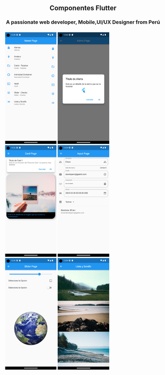 <h2 align="center">Componentes Flutter</h2>
<h3 align="center">A passionate web developer, Mobile,UI/UX Designer from Perú</h3>



<h3 align="left">

<img src="https://github.com/EfrainLim/Flutter-componentes/blob/main/screenhots/Screenshot_1.png" alt="tailwind" width="33%" height="33%"/>
<img src="https://github.com/EfrainLim/Flutter-componentes/blob/main/screenhots/Screenshot_2.png" alt="tailwind" width="33%" height="33%"/>
<img src="https://github.com/EfrainLim/Flutter-componentes/blob/main/screenhots/Screenshot_3.png" alt="tailwind" width="33%" height="33%"/>
<img src="https://github.com/EfrainLim/Flutter-componentes/blob/main/screenhots/Screenshot_4.png" alt="tailwind" width="33%" height="33%"/>
<img src="https://github.com/EfrainLim/Flutter-componentes/blob/main/screenhots/Screenshot_5.png" alt="tailwind" width="33%" height="33%"/>
<img src="https://github.com/EfrainLim/Flutter-componentes/blob/main/screenhots/Screenshot_6.png" alt="tailwind" width="33%" height="33%"/>

</p>
